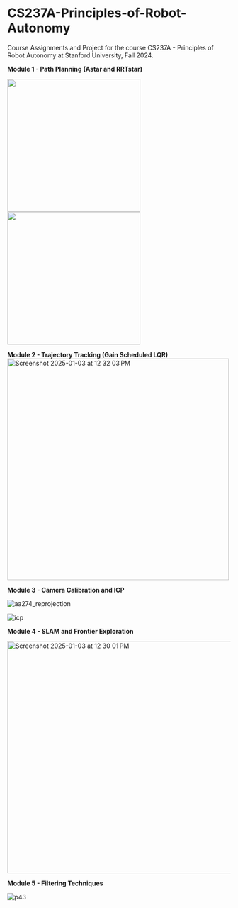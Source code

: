# CS237A-Principles-of-Robot-Autonomy
Course Assignments and Project for the course CS237A - Principles of Robot Autonomy at Stanford University, Fall 2024.

**Module 1 - Path Planning (Astar and RRTstar)**

<img src="https://github.com/user-attachments/assets/4ce3a48b-375a-4c06-ba31-f26f9fc6ba8d" width="300px" />
<img src="https://github.com/user-attachments/assets/6ed576f9-9fab-45ef-b4e4-079e49e86cc8" width="300px" />


**Module 2 - Trajectory Tracking (Gain Scheduled LQR)**
<img width="500" alt="Screenshot 2025-01-03 at 12 32 03 PM" src="https://github.com/user-attachments/assets/b9daaff1-e301-4c93-9575-7adca40196a7" />



**Module 3 - Camera Calibration and ICP**

![aa274_reprojection](https://github.com/user-attachments/assets/9d747a20-e7fe-400e-9ff7-cba1c8b2e1ea)

![icp](https://github.com/user-attachments/assets/efd4ceda-90ed-4451-b20e-788d817f7af9)


**Module 4 - SLAM and Frontier Exploration**

<img width="524" alt="Screenshot 2025-01-03 at 12 30 01 PM" src="https://github.com/user-attachments/assets/ea9d47d3-0bfb-4573-8b0a-11d80c0c4835" />


**Module 5 - Filtering Techniques**

![p43](https://github.com/user-attachments/assets/f1c491af-accf-4b52-abf9-a4e293b6510e)

